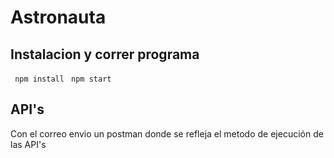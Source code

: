 ﻿# Astronauta
 ## Instalacion y correr programa
 `` npm install``
`` npm start``
## API's
Con el correo envio un postman donde se refleja el metodo de ejecución de las API's

 

